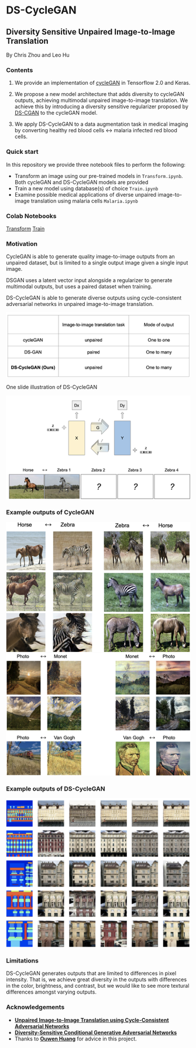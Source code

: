 # DS-CycleGAN
## Diversity Sensitive Unpaired Image-to-Image Translation
By Chris Zhou and Leo Hu

### Contents
1. We provide an implementation of [cycleGAN](https://arxiv.org/abs/1703.10593) in Tensorflow 2.0 and Keras.

2. We propose a new model architecture that adds diversity to cycleGAN outputs, achieving multimodal unpaired image-to-image translation. We achieve this by introducing a diversity sensitive regularizer proposed by [DS-CGAN](https://arxiv.org/abs/1901.09024) to the cycleGAN model.

3. We apply DS-CycleGAN to a data augmentation task in medical imaging by converting healthy red blood cells <-> malaria infected red blood cells.


### Quick start
In this repository we provide three notebook files to perform the following:
- Transform an image using our pre-trained models in `Transform.ipynb`. Both cycleGAN and DS-CycleGAN models are provided
- Train a new model using database(s) of choice `Train.ipynb`
- Examine possible medical applications of diverse unpaired image-to-image translation using malaria cells `Malaria.ipynb`

### Colab Notebooks
[Transform](https://drive.google.com/file/d/1X8TbLc624WJaM-FbGbRBuW-bGkCAyMrg/view?usp=sharing)
[Train](https://drive.google.com/file/d/1DS1j4QVpCAKwjUuEUQr9dmXugGdM7gz8/view?usp=sharing)

### Motivation
CycleGAN is able to generate quality image-to-image outputs from an unpaired dataset, but is limited to a single output image given a single input image.

DSGAN uses a latent vector input alongside a regularizer to generate multimodal outputs, but uses a paired dataset when training.

DS-CycleGAN is able to generate diverse outputs using cycle-consistent adversarial networks in unpaired image-to-image translation.

![table](imgs/table.png)

One slide illustration of DS-CycleGAN

![illustration](imgs/illustration.png)


### Example outputs of CycleGAN
![horse_zebra](imgs/horsezebra.png)
![vangoghmonet](imgs/vangoghmonet.png)

### Example outputs of DS-CycleGAN
![facades](imgs/facades.png)




### Limitations
DS-CycleGAN generates outputs that are limited to differences in pixel intensity. That is, we achieve great diversity in the outputs with differences in the color, brightness, and contrast, but we would like to see more textural differences amongst varying outputs.

### Acknowledgements
- **[Unpaired Image-to-Image Translation using Cycle-Consistent Adversarial Networks](https://arxiv.org/abs/1703.10593)**
- **[Diversity-Sensitive Conditional Generative Adversarial Networks](https://arxiv.org/abs/1901.09024)**
- Thanks to **[Ouwen Huang](https://github.com/Ouwen)** for advice in this project.
